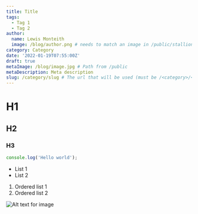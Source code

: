 ```yaml
---
title: Title
tags:
  - Tag 1
  - Tag 2
author:
  name: Lewis Monteith
  image: /blog/author.png # needs to match an image in /public/stallions/
category: Category
date: '2022-01-19T07:55:00Z'
draft: true
metaImage: /blog/image.jpg # Path from /public
metaDescription: Meta description
slug: /category/slug # The url that will be used (must be /<category>/<slug>)
---
```


# H1

## H2

### H3

```javascript
console.log('Hello world');
```

- List 1
- List 2

1. Ordered list 1
2. Ordered list 2

![Alt text for image](/blog/<path_to_image>.jpg)
